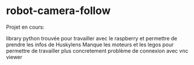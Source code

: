 # robot-camera-follow

Projet en cours:


library python trouvée pour travailler avec le raspberry et permettre de prendre les infos de Huskylens
Manque les moteurs et les legos pour permettre de travailler plus concretement 
problème de connexion avec vnc viewer



